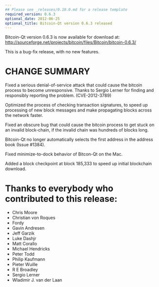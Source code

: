 ```yaml
---
## Please see _releases/0.10.0.md for a release template
required_version: 0.6.3
optional_date: 2012-06-25
optional_title: Bitcoin-Qt version 0.6.3 released
---
```

Bitcoin-Qt version 0.6.3 is now available for download at:
  <http://sourceforge.net/projects/bitcoin/files/Bitcoin/bitcoin-0.6.3/>

This is a bug-fix release, with no new features.

CHANGE SUMMARY
==============

Fixed a serious denial-of-service attack that could cause the
bitcoin process to become unresponsive. Thanks to Sergio Lerner
for finding and responsibly reporting the problem. (CVE-2012-3789)

Optimized the process of checking transaction signatures, to
speed up processing of new block messages and make propagating
blocks across the network faster.

Fixed an obscure bug that could cause the bitcoin process to get
stuck on an invalid block-chain, if the invalid chain was
hundreds of blocks long.

Bitcoin-Qt no longer automatically selects the first address
in the address book (Issue #1384).

Fixed minimize-to-dock behavior of Bitcon-Qt on the Mac.

Added a block checkpoint at block 185,333 to speed up initial
blockchain download.


Thanks to everybody who contributed to this release:
====================================================

- Chris Moore
- Christian von Roques
- Fordy
- Gavin Andresen
- Jeff Garzik
- Luke Dashjr
- Matt Corallo
- Michael Hendricks
- Peter Todd
- Philip Kaufmann
- Pieter Wuille
- R E Broadley
- Sergio Lerner
- Wladimir J. van der Laan
